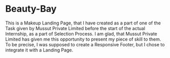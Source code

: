 # Beauty-Bay
This is a Makeup Landing Page, that I have created as a part of one of the Task given by Mussut Private Limited before the start of the actual Internship, as a part of Selection Process. I am glad, that Mussut Private Limited has given me this opportunity to present my piece of skill to them. To be precise, I was supposed to create a Responsive Footer, but I chose to integrate it with a Landing Page.
